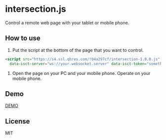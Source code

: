# intersection.js

Control a remote web page with your tablet or mobile phone.

## How to use

1. Put the script at the bottom of the page that you want to control.

  ```html
  <script src="https://s4.ssl.qhres.com/!04a297cf/intersection-1.0.0.js" 
    data-isct-server="ws://your.websocket.server" data-isct-token="something"></script>
  ```

1. Open the page on your PC and your mobile phone. Operate on your mobile phone.

## Demo

[DEMO](http://code.weizoo.com/fit)

## License

MIT